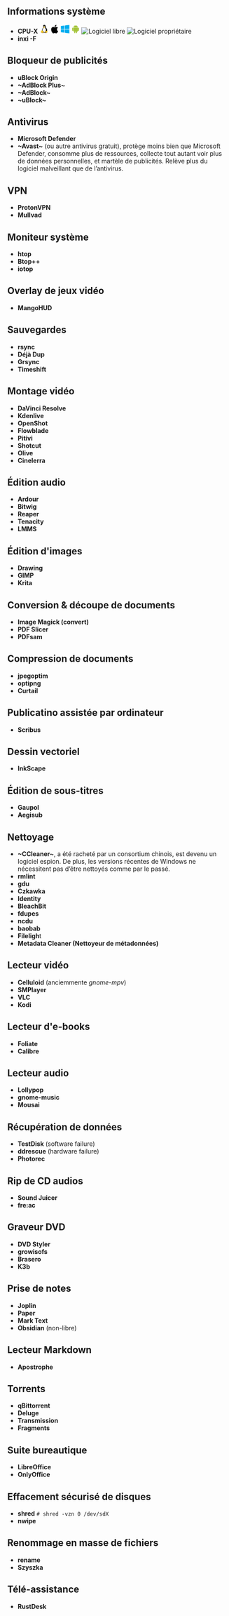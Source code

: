 ## Informations système
- **CPU-X** <img title="Linux" src="https://raw.githubusercontent.com/devicons/devicon/master/icons/linux/linux-original.svg" height="20"> <img title="macOS" src="https://raw.githubusercontent.com/devicons/devicon/master/icons/apple/apple-original.svg" height="20"> <img title="Windows" src="https://raw.githubusercontent.com/devicons/devicon/master/icons/windows8/windows8-original.svg" height="20"> <img title="Android" src="https://raw.githubusercontent.com/devicons/devicon/master/icons/android/android-plain.svg" height="20"> <img title="Logiciel libre" src="https://opensource.org/files/osi_symbol_0.png" height="20"> <img title="Logiciel propriétaire" src="https://opensource.org/files/osi_symbol_0.png" height="20">
- **inxi -F**

## Bloqueur de publicités
- **uBlock Origin**
- **~AdBlock Plus~**
- **~AdBlock~**
- **~uBlock~**

## Antivirus
- **Microsoft Defender**
- **~Avast~** (ou autre antivirus gratuit), protège moins bien que Microsoft Defender, consomme plus de ressources, collecte tout autant voir plus de données personnelles, et martèle de publicités. Relève plus du logiciel malveillant que de l’antivirus.

## VPN
- **ProtonVPN**
- **Mullvad**

## Moniteur système
- **htop**
- **Btop++**
- **iotop**

## Overlay de jeux vidéo
- **MangoHUD**

## Sauvegardes
- **rsync**
- **Déjà Dup**
- **Grsync**
- **Timeshift**

## Montage vidéo
- **DaVinci Resolve**
- **Kdenlive**
- **OpenShot**
- **Flowblade**
- **Pitivi**
- **Shotcut**
- **Olive**
- **Cinelerra**

## Édition audio
- **Ardour**
- **Bitwig**
- **Reaper**
- **Tenacity**
- **LMMS**

## Édition d'images
- **Drawing**
- **GIMP**
- **Krita**

## Conversion & découpe de documents
- **Image Magick (convert)**
- **PDF Slicer**
- **PDFsam**

## Compression de documents
- **jpegoptim**
- **optipng**
- **Curtail**

## Publicatino assistée par ordinateur
- **Scribus**

## Dessin vectoriel
- **InkScape**

## Édition de sous-titres
- **Gaupol**
- **Aegisub**

## Nettoyage
- **~CCleaner~**, a été racheté par un consortium chinois, est devenu un logiciel espion. De plus, les versions récentes de Windows ne nécessitent pas d’être nettoyés comme par le passé.
- **rmlint**
- **gdu**
- **Czkawka**
- **Identity**
- **BleachBit**
- **fdupes**
- **ncdu**
- **baobab**
- **Fileligh**t
- **Metadata Cleaner (Nettoyeur de métadonnées)**

## Lecteur vidéo
- **Celluloid** (anciemmente *gnome-mpv*)
- **SMPlayer**
- **VLC**
- **Kodi**

## Lecteur d'e-books
- **Foliate**
- **Calibre**

## Lecteur audio 
- **Lollypop**
- **gnome-music**
- **Mousai**

## Récupération de données
- **TestDisk** (software failure)
- **ddrescue** (hardware failure)
- **Photorec**

## Rip de CD audios
- **Sound Juicer**
- **fre:ac**

## Graveur DVD
- **DVD Styler**
- **growisofs**
- **Brasero**
- **K3b**

## Prise de notes
- **Joplin**
- **Paper**
- **Mark Text**
- **Obsidian** (non-libre)

## Lecteur Markdown
- **Apostrophe**

## Torrents
- **qBittorrent**
- **Deluge**
- **Transmission**
- **Fragments**

## Suite bureautique
- **LibreOffice**
- **OnlyOffice**

## Effacement sécurisé de disques
- **shred** `# shred -vzn 0 /dev/sdX`
- **nwipe**

## Renommage en masse de fichiers
- **rename**
- **Szyszka**

## Télé-assistance
- **RustDesk**
